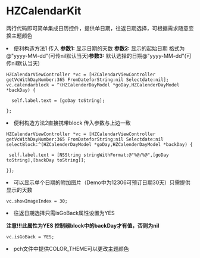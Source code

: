 # HZCalendarKit
两行代码即可简单集成日历控件，提供单日期，往返日期选择，可根据需求随意变换主题颜色

<li>便利构造方法1 传入 <b>参数1:</b> 显示日期的天数 <b>参数2:</b> 显示的起始日期 格式为@"yyyy-MM-dd"(可传nil默认当天)<b>参数3:</b> 默认选择的日期@"yyyy-MM-dd"(可传nil默认当天)

    HZCalendarViewController *vc = [HZCalendarViewController getVcWithDayNumber:365 FromDateforString:nil Selectdate:nil];
    vc.calendarblock = ^(HZCalenderDayModel *goDay,HZCalenderDayModel *backDay) {
     
      self.label.text = [goDay toString];
   
    };

<li>便利构造方法2直接携带block 传入参数与上边一致

    HZCalendarViewController *vc = [HZCalendarViewController getVcWithDayNumber:365 FromDateforString:nil Selectdate:nil selectBlock:^(HZCalenderDayModel *goDay,HZCalenderDayModel *backDay) {

     self.label.text = [NSString stringWithFormat:@"%@/%@",[goDay toString],[backDay toString]];
 
    }];


<li>可以显示单个日期的附加图片（Demo中为12306可预订日期30天）只需提供显示的天数

    vc.showImageIndex = 30;

<li>往返日期选择只需isGoBack属性设置为YES

<b>注意!!!此属性为YES 控制器block中的backDay才有值，否则为nil</b>
 
    vc.isGoBack = YES;

<li>pch文件中提供COLOR_THEME可以更改主题颜色

